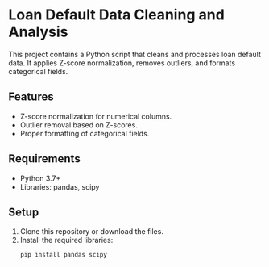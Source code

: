 # Loan Default Data Cleaning and Analysis

This project contains a Python script that cleans and processes loan default data. It applies Z-score normalization, removes outliers, and formats categorical fields.

## Features
- Z-score normalization for numerical columns.
- Outlier removal based on Z-scores.
- Proper formatting of categorical fields.

## Requirements
- Python 3.7+
- Libraries: pandas, scipy

## Setup
1. Clone this repository or download the files.
2. Install the required libraries:
   ```bash
   pip install pandas scipy
